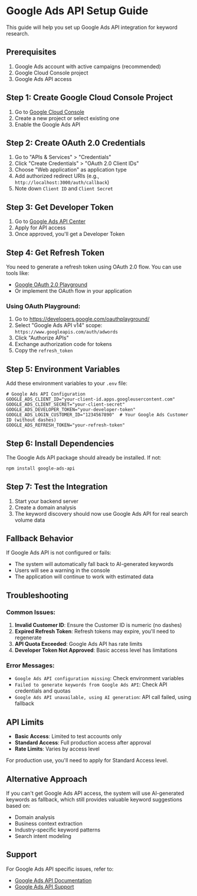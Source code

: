# Google Ads API Setup Guide

This guide will help you set up Google Ads API integration for keyword research.

## Prerequisites

1. Google Ads account with active campaigns (recommended)
2. Google Cloud Console project
3. Google Ads API access

## Step 1: Create Google Cloud Console Project

1. Go to [Google Cloud Console](https://console.cloud.google.com/)
2. Create a new project or select existing one
3. Enable the Google Ads API

## Step 2: Create OAuth 2.0 Credentials

1. Go to "APIs & Services" > "Credentials"
2. Click "Create Credentials" > "OAuth 2.0 Client IDs"
3. Choose "Web application" as application type
4. Add authorized redirect URIs (e.g., `http://localhost:3000/auth/callback`)
5. Note down `Client ID` and `Client Secret`

## Step 3: Get Developer Token

1. Go to [Google Ads API Center](https://ads.google.com/nav/tools/api-center)
2. Apply for API access
3. Once approved, you'll get a Developer Token

## Step 4: Get Refresh Token

You need to generate a refresh token using OAuth 2.0 flow. You can use tools like:

- [Google OAuth 2.0 Playground](https://developers.google.com/oauthplayground/)
- Or implement the OAuth flow in your application

### Using OAuth Playground:
1. Go to https://developers.google.com/oauthplayground/
2. Select "Google Ads API v14" scope: `https://www.googleapis.com/auth/adwords`
3. Click "Authorize APIs"
4. Exchange authorization code for tokens
5. Copy the `refresh_token`

## Step 5: Environment Variables

Add these environment variables to your `.env` file:

```env
# Google Ads API Configuration
GOOGLE_ADS_CLIENT_ID="your-client-id.apps.googleusercontent.com"
GOOGLE_ADS_CLIENT_SECRET="your-client-secret"
GOOGLE_ADS_DEVELOPER_TOKEN="your-developer-token"
GOOGLE_ADS_LOGIN_CUSTOMER_ID="1234567890"  # Your Google Ads Customer ID (without dashes)
GOOGLE_ADS_REFRESH_TOKEN="your-refresh-token"
```

## Step 6: Install Dependencies

The Google Ads API package should already be installed. If not:

```bash
npm install google-ads-api
```

## Step 7: Test the Integration

1. Start your backend server
2. Create a domain analysis
3. The keyword discovery should now use Google Ads API for real search volume data

## Fallback Behavior

If Google Ads API is not configured or fails:
- The system will automatically fall back to AI-generated keywords
- Users will see a warning in the console
- The application will continue to work with estimated data

## Troubleshooting

### Common Issues:

1. **Invalid Customer ID**: Ensure the Customer ID is numeric (no dashes)
2. **Expired Refresh Token**: Refresh tokens may expire, you'll need to regenerate
3. **API Quota Exceeded**: Google Ads API has rate limits
4. **Developer Token Not Approved**: Basic access level has limitations

### Error Messages:

- `Google Ads API configuration missing`: Check environment variables
- `Failed to generate keywords from Google Ads API`: Check API credentials and quotas
- `Google Ads API unavailable, using AI generation`: API call failed, using fallback

## API Limits

- **Basic Access**: Limited to test accounts only
- **Standard Access**: Full production access after approval
- **Rate Limits**: Varies by access level

For production use, you'll need to apply for Standard Access level.

## Alternative Approach

If you can't get Google Ads API access, the system will use AI-generated keywords as fallback, which still provides valuable keyword suggestions based on:

- Domain analysis
- Business context extraction
- Industry-specific keyword patterns
- Search intent modeling

## Support

For Google Ads API specific issues, refer to:
- [Google Ads API Documentation](https://developers.google.com/google-ads/api/docs)
- [Google Ads API Support](https://developers.google.com/google-ads/api/support) 